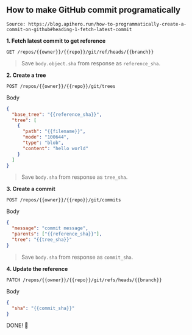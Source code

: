 ## How to make GitHub commit programatically

```
Source: https://blog.apihero.run/how-to-programmatically-create-a-commit-on-github#heading-1-fetch-latest-commit
```

**1. Fetch latest commit to get reference**

```
GET /repos/{{owner}}/{{repo}}/git/ref/heads/{{branch}}
```

> Save `body.object.sha` from response as `reference_sha`.


**2. Create a tree**

```
POST /repos/{{owner}}/{{repo}}/git/trees
```

Body
```json
{
  "base_tree": "{{reference_sha}}",
  "tree": [
    {
      "path": "{{filename}}",
      "mode": "100644",
      "type": "blob",
      "content": "hello world"
    }
  ]
}
```

> Save `body.sha` from response as `tree_sha`.

**3. Create a commit**

```
POST /repos/{{owner}}/{{repo}}/git/commits
```

Body
```json
{
  "message": "commit message",
  "parents": ["{{reference_sha}}"],
  "tree": "{{tree_sha}}"
}
```

> Save `body.sha` from response as `commit_sha`.

**4. Update the reference**

```
PATCH /repos/{{owner}}/{{repo}}/git/refs/heads/{{branch}}
```

Body
```json
{
  "sha": "{{commit_sha}}"
}
```

DONE! 🥳
